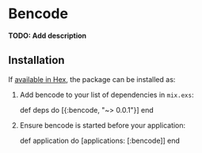 # Bencode

**TODO: Add description**

## Installation

If [available in Hex](https://hex.pm/docs/publish), the package can be installed as:

  1. Add bencode to your list of dependencies in `mix.exs`:

        def deps do
          [{:bencode, "~> 0.0.1"}]
        end

  2. Ensure bencode is started before your application:

        def application do
          [applications: [:bencode]]
        end
